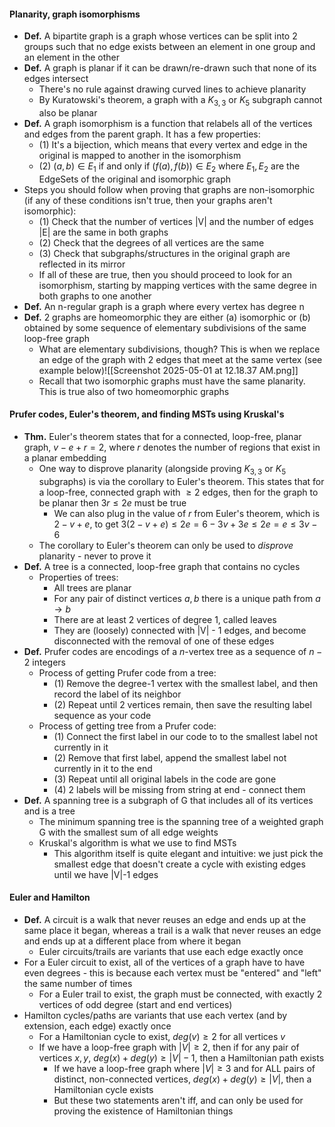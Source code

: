 #### Planarity, graph isomorphisms
- **Def.** A bipartite graph is a graph whose vertices can be split into 2 groups such that no edge exists between an element in one group and an element in the other
- **Def.** A graph is planar if it can be drawn/re-drawn such that none of its edges intersect
	- There's no rule against drawing curved lines to achieve planarity
	- By Kuratowski's theorem, a graph with a $K_{3, 3}$ or $K_5$ subgraph cannot also be planar
- **Def.** A graph isomorphism is a function that relabels all of the vertices and edges from the parent graph. It has a few properties:
	- (1) It's a bijection, which means that every vertex and edge in the original is mapped to another in the isomorphism
	- (2) $(a, b) \in E_1$ if and only if $(f(a), f(b)) \in E_2$ where $E_1, E_2$ are the EdgeSets of the original and isomorphic graph
- Steps you should follow when proving that graphs are non-isomorphic (if any of these conditions isn't true, then your graphs aren't isomorphic):
	- (1) Check that the number of vertices |V| and the number of edges |E| are the same in both graphs
	- (2) Check that the degrees of all vertices are the same
	- (3) Check that subgraphs/structures in the original graph are reflected in its mirror
	- If all of these are true, then you should proceed to look for an isomorphism, starting by mapping vertices with the same degree in both graphs to one another
- **Def.** An n-regular graph is a graph where every vertex has degree n
- **Def.** 2 graphs are homeomorphic they are either (a) isomorphic or (b) obtained by some sequence of elementary subdivisions of the same loop-free graph
	- What are elementary subdivisions, though? This is when we replace an edge of the graph with 2 edges that meet at the same vertex (see example below)![[Screenshot 2025-05-01 at 12.18.37 AM.png]]
	- Recall that two isomorphic graphs must have the same planarity. This is true also of two homeomorphic graphs
#### Prufer codes, Euler's theorem, and finding MSTs using Kruskal's
- **Thm.** Euler's theorem states that for a connected, loop-free, planar graph, $v - e + r = 2$, where $r$ denotes the number of regions that exist in a planar embedding
	- One way to disprove planarity (alongside proving $K_{3, 3}$ or $K_5$ subgraphs) is via the corollary to Euler's theorem. This states that for a loop-free, connected graph with $\geq 2$ edges, then for the graph to be planar then $3r \leq 2e$ must be true
		- We can also plug in the value of $r$ from Euler's theorem, which is $2 - v + e$, to get $3(2 - v + e) \leq 2e = 6 - 3v + 3e \leq 2e = e \leq 3v - 6$
	- The corollary to Euler's theorem can only be used to *disprove* planarity - never to prove it
- **Def.** A tree is a connected, loop-free graph that contains no cycles
	- Properties of trees:
		- All trees are planar
		- For any pair of distinct vertices $a, b$ there is a unique path from $a \to b$
		- There are at least 2 vertices of degree 1, called leaves
		- They are (loosely) connected with |V| - 1 edges, and become disconnected with the removal of one of these edges
- **Def.** Prufer codes are encodings of a $n$-vertex tree as a sequence of $n-2$ integers
	- Process of getting Prufer code from a tree:
		- (1) Remove the degree-1 vertex with the smallest label, and then record the label of its neighbor
		- (2) Repeat until 2 vertices remain, then save the resulting label sequence as your code
	- Process of getting tree from a Prufer code:
		- (1) Connect the first label in our code to to the smallest label not currently in it
		- (2) Remove that first label, append the smallest label not currently in it to the end
		- (3) Repeat until all original labels in the code are gone
		- (4) 2 labels will be missing from string at end - connect them
- **Def.** A spanning tree is a subgraph of G that includes all of its vertices and is a tree
	- The minimum spanning tree is the spanning tree of a weighted graph G with the smallest sum of all edge weights
	- Kruskal's algorithm is what we use to find MSTs
		- This algorithm itself is quite elegant and intuitive: we just pick the smallest edge that doesn't create a cycle with existing edges until we have |V|-1 edges
#### Euler and Hamilton
- **Def.** A circuit is a walk that never reuses an edge and ends up at the same place it began, whereas a trail is a walk that never reuses an edge and ends up at a different place from where it began
	- Euler circuits/trails are variants that use each edge exactly once
- For a Euler circuit to exist, all of the vertices of a graph have to have even degrees - this is because each vertex must be "entered" and "left" the same number of times
	- For a Euler trail to exist, the graph must be connected, with exactly 2 vertices of odd degree (start and end vertices)
- Hamilton cycles/paths are variants that use each vertex (and by extension, each edge) exactly once
	- For a Hamiltonian cycle to exist, $deg(v) \geq 2$ for all vertices $v$
	- If we have a loop-free graph with $|V| \geq 2$, then if for any pair of vertices $x, y$, $deg(x) + deg(y) \geq |V| - 1$, then a Hamiltonian path exists
		- If we have a loop-free graph where $|V| \geq 3$ and for ALL pairs of distinct, non-connected vertices, $deg(x) + deg(y) \geq |V|$, then a Hamiltonian cycle exists
		- But these two statements aren't iff, and can only be used for proving the existence of Hamiltonian things
